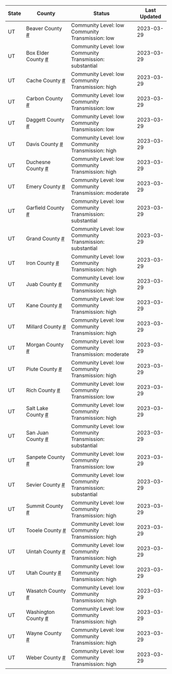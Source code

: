 State | County | Status | Last Updated
--- | --- | --- | --- 
UT | Beaver County <a href="#beaver_county">#</a> | <a name="beaver_county"></a>Community Level: low<br/>Community Transmission: low | 2023-03-29
UT | Box Elder County <a href="#box_elder_county">#</a> | <a name="box_elder_county"></a>Community Level: low<br/>Community Transmission: substantial | 2023-03-29
UT | Cache County <a href="#cache_county">#</a> | <a name="cache_county"></a>Community Level: low<br/>Community Transmission: high | 2023-03-29
UT | Carbon County <a href="#carbon_county">#</a> | <a name="carbon_county"></a>Community Level: low<br/>Community Transmission: low | 2023-03-29
UT | Daggett County <a href="#daggett_county">#</a> | <a name="daggett_county"></a>Community Level: low<br/>Community Transmission: low | 2023-03-29
UT | Davis County <a href="#davis_county">#</a> | <a name="davis_county"></a>Community Level: low<br/>Community Transmission: high | 2023-03-29
UT | Duchesne County <a href="#duchesne_county">#</a> | <a name="duchesne_county"></a>Community Level: low<br/>Community Transmission: high | 2023-03-29
UT | Emery County <a href="#emery_county">#</a> | <a name="emery_county"></a>Community Level: low<br/>Community Transmission: moderate | 2023-03-29
UT | Garfield County <a href="#garfield_county">#</a> | <a name="garfield_county"></a>Community Level: low<br/>Community Transmission: substantial | 2023-03-29
UT | Grand County <a href="#grand_county">#</a> | <a name="grand_county"></a>Community Level: low<br/>Community Transmission: substantial | 2023-03-29
UT | Iron County <a href="#iron_county">#</a> | <a name="iron_county"></a>Community Level: low<br/>Community Transmission: high | 2023-03-29
UT | Juab County <a href="#juab_county">#</a> | <a name="juab_county"></a>Community Level: low<br/>Community Transmission: high | 2023-03-29
UT | Kane County <a href="#kane_county">#</a> | <a name="kane_county"></a>Community Level: low<br/>Community Transmission: high | 2023-03-29
UT | Millard County <a href="#millard_county">#</a> | <a name="millard_county"></a>Community Level: low<br/>Community Transmission: high | 2023-03-29
UT | Morgan County <a href="#morgan_county">#</a> | <a name="morgan_county"></a>Community Level: low<br/>Community Transmission: moderate | 2023-03-29
UT | Piute County <a href="#piute_county">#</a> | <a name="piute_county"></a>Community Level: low<br/>Community Transmission: high | 2023-03-29
UT | Rich County <a href="#rich_county">#</a> | <a name="rich_county"></a>Community Level: low<br/>Community Transmission: low | 2023-03-29
UT | Salt Lake County <a href="#salt_lake_county">#</a> | <a name="salt_lake_county"></a>Community Level: low<br/>Community Transmission: high | 2023-03-29
UT | San Juan County <a href="#san_juan_county">#</a> | <a name="san_juan_county"></a>Community Level: low<br/>Community Transmission: substantial | 2023-03-29
UT | Sanpete County <a href="#sanpete_county">#</a> | <a name="sanpete_county"></a>Community Level: low<br/>Community Transmission: low | 2023-03-29
UT | Sevier County <a href="#sevier_county">#</a> | <a name="sevier_county"></a>Community Level: low<br/>Community Transmission: substantial | 2023-03-29
UT | Summit County <a href="#summit_county">#</a> | <a name="summit_county"></a>Community Level: low<br/>Community Transmission: high | 2023-03-29
UT | Tooele County <a href="#tooele_county">#</a> | <a name="tooele_county"></a>Community Level: low<br/>Community Transmission: high | 2023-03-29
UT | Uintah County <a href="#uintah_county">#</a> | <a name="uintah_county"></a>Community Level: low<br/>Community Transmission: high | 2023-03-29
UT | Utah County <a href="#utah_county">#</a> | <a name="utah_county"></a>Community Level: low<br/>Community Transmission: high | 2023-03-29
UT | Wasatch County <a href="#wasatch_county">#</a> | <a name="wasatch_county"></a>Community Level: low<br/>Community Transmission: high | 2023-03-29
UT | Washington County <a href="#washington_county">#</a> | <a name="washington_county"></a>Community Level: low<br/>Community Transmission: high | 2023-03-29
UT | Wayne County <a href="#wayne_county">#</a> | <a name="wayne_county"></a>Community Level: low<br/>Community Transmission: high | 2023-03-29
UT | Weber County <a href="#weber_county">#</a> | <a name="weber_county"></a>Community Level: low<br/>Community Transmission: high | 2023-03-29
